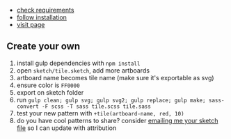 - [check requirements](https://github.com/nonlinear/tile/wiki/requirements)
- [follow installation](https://github.com/nonlinear/tile/wiki/installation)
- [visit page](https://nonlinear.github.io/tile)

## Create your own

1. install gulp dependencies with `npm install`
1. open `sketch/tile.sketch`, add more artboards
1. artboard name becomes tile name (make sure it's exportable as svg)
1. ensure color is `FF0000`
1. export on sketch folder
1. run `gulp clean; gulp svg; gulp svg2; gulp replace; gulp make; sass-convert -F scss -T sass tile.scss tile.sass`
1. test your new pattern with `+tile(artboard-name, red, 10)`
1. do you have cool patterns to share? consider [emailing me your sketch file](mailto:info@nicholasfrota.com) so I can update with attribution